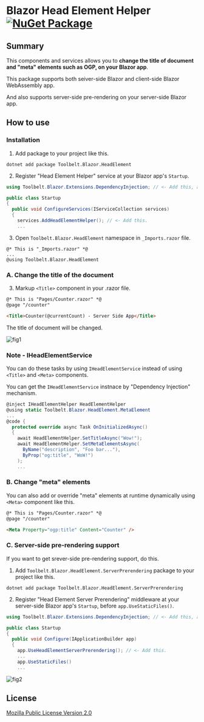 # Blazor Head Element Helper [![NuGet Package](https://img.shields.io/nuget/v/Toolbelt.Blazor.HeadElement.svg)](https://www.nuget.org/packages/Toolbelt.Blazor.HeadElement/)

## Summary

This components and services allows you to **change the title of document and "meta" elements such as OGP, on your Blazor app**.

This package supports both seiver-side Blazor and client-side Blazor WebAssembly app.

And also supports server-side pre-rendering on your server-side Blazor app.

## How to use

### Installation

1. Add package to your project like this.

```shell
dotnet add package Toolbelt.Blazor.HeadElement
```

2. Register "Head Element Helper" service at your Blazor app's `Startup`.

```csharp
using Toolbelt.Blazor.Extensions.DependencyInjection; // <- Add this, and...

public class Startup
{
  public void ConfigureServices(IServiceCollection services)
  {
    services.AddHeadElementHelper(); // <- Add this.
    ...
```

3. Open `Toolbelt.Blazor.HeadElement` namespace in `_Imports.razor` file.

```
@* This is "_Imports.razor" *@
...
@using Toolbelt.Blazor.HeadElement
```

### A. Change the title of the document

3. Markup `<Title>` component in your .razor file.

```html
@* This is "Pages/Counter.razor" *@
@page "/counter"

<Title>Counter(@currentCount) - Server Side App</Title>
```

The title of document will be changed.

![fig1](https://raw.githubusercontent.com/jsakamoto/Toolbelt.Blazor.HeadElement/master/.assets/fig1.png)

### Note - IHeadElementService

You can do these tasks by using `IHeadElementService` instead of using `<Title>` and `<Meta>` components.

You can get the `IHeadElementService` instnace by "Dependency Injection" mechanism.

```csharp
@inject IHeadElementHelper HeadElementHelper
@using static Toolbelt.Blazor.HeadElement.MetaElement
...
@code {
  protected override async Task OnInitializedAsync()
  {
    await HeadElementHelper.SetTitleAsync("Wow!");
    await HeadElementHelper.SetMetaElementsAsync(
      ByName("description", "Foo bar..."),
      ByProp("og:title", "WoW!")
    );
    ...
```


### B. Change "meta" elements

You can also add or override "meta" elements at runtime dynamically using `<Meta>` component like this.

```html
@* This is "Pages/Counter.razor" *@
@page "/counter"

<Meta Property="ogp:title" Content="Counter" />
```


### C. Server-side pre-rendering support

If you want to get srever-side pre-rendering support, do this.

1. Add `Toolbelt.Blazor.HeadElement.ServerPrerendering` package to your project like this.

```shell
dotnet add package Toolbelt.Blazor.HeadElement.ServerPrerendering
```

2. Register "Head Element Server Prerendering" middleware at your server-side Blazor app's `Startup`, before `app.UseStaticFiles()`.

```csharp
using Toolbelt.Blazor.Extensions.DependencyInjection; // <- Add this, and...

public class Startup
{
  public void Configure(IApplicationBuilder app)
  {
    app.UseHeadElementServerPrerendering(); // <- Add this.
    ...
    app.UseStaticFiles()
    ...
```

![fig2](https://raw.githubusercontent.com/jsakamoto/Toolbelt.Blazor.HeadElement/master/.assets/fig2.png)

## License

[Mozilla Public License Version 2.0](https://raw.githubusercontent.com/jsakamoto/Toolbelt.Blazor.HeadElement/master/LICENSE)
